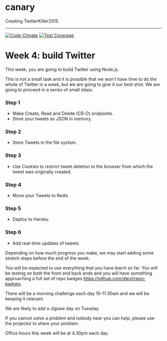 # canary
Creating TwitterKiller2015

---

[![Code Climate](https://codeclimate.com/repos/556de8356956802d2500a1d3/badges/7f0d8ea976928c1f8e0b/gpa.svg)](https://codeclimate.com/repos/556de8356956802d2500a1d3/feed)
[![Test Coverage](https://codeclimate.com/repos/556de8356956802d2500a1d3/badges/7f0d8ea976928c1f8e0b/coverage.svg)](https://codeclimate.com/repos/556de8356956802d2500a1d3/coverage)



# Week 4: build Twitter

This week, you are going to build Twitter using Node.js.

This is not a small task and it is possible that we won't have time to do the whole of Twitter in a week, but we are going to give it our best shot. We are going to proceed in a series of small steps.

### Step 1
+ Make Create, Read and Delete (CR-D) endpoints.
+ Store your tweets as JSON in memory.

### Step 2
+ Store Tweets in the file system.

### Step 3
+ Use Cookies to restrict tweet deletion to the browser from which the tweet was originally created.

### Step 4
+ Move your Tweets to Redis

### Step 5
+ Deploy to Heroku

### Step 6
+ Add real-time updates of tweets

Depending on how much progress you make, we may start adding some stretch steps before the end of the week.

You will be expected to use everything that you have learnt so far. You will be testing on both the front end back ends and you will have something approaching a full set of repo badges https://github.com/dwyl/repo-badges.

There will be a morning challenge each day 10-11.30am and we will be keeping it relevant.

We are likely to add a Jigsaw day on Tuesday.

If you cannot solve a problem and nobody near you can help, please use the projector to share your problem.

Office hours this week will be at 4.30pm each day.
